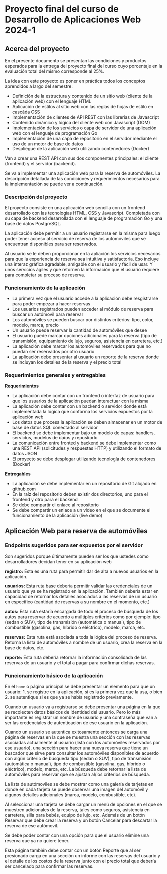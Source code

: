 # Proyecto final del curso de Desarrollo de Aplicaciones Web 2024-1

## Acerca del proyecto

En el presente documento se presentan las condiciones y productos esperados para la entrega del proyecto final del curso cuyo porcentaje en la evaluación total del mismo corresponde al 25%.

La idea con este proyecto es poner en práctica todos los conceptos aprendidos a largo del semestre:

<ul>
  <li>Definición de la estructura y contenido de un sitio web (cliente de la aplicación web) con el lenguaje HTML</li>
  <li>Aplicación de estilos al sitio web con las reglas de hojas de estilo en cascáda CSS</li>
  <li>Implementación de clientes de API REST con las librerías de Javascript</li>
  <li>Contenido dinámico y lógica del cliente web con Javascript (DOM)</li>
  <li>Implementación de los servicios o capa de servidor de una aplicación web con el lenguaje de programación Go</li>
  <li>Implementación de una capa de repositorio en el servidor mediante el uso de un motor de base de datos</li>
  <li>Despliegue de la aplicación web utilizando contenedores (Docker)</li>
</ul>

Van a crear una REST API con sus dos componentes principales: el cliente (frontend) y el servidor (backend).

Se va a implementar una aplicación web para la reserva de automóviles. La descripción detallada de las condiciones y requerimientos necesarios para la implementación se puede ver a continuación.

### Descripción del proyecto

El proyecto consiste en una aplicación web sencilla con un frontend desarrollado con las tecnologías HTML, CSS y Javascript. Completada con su capa de backend desarrollada con el lenguaje de programación Go y una base de datos PostgreSQL.

La aplicación debe permitir a un usuario registrarse en la misma para luego poder tener acceso al servicio de reserva de los automóviles que se encuentran disponibles para ser reservados.

Al usuario se le deben proporcionar en la apliación los servicios necesarios para que la experiencia de reserva sea intuitiva y satisfactoria. Eso incluye una interaz gráfica agradable, amigable con el usuario y fácil de usar. Y unos servicios ágiles y que retornen la información que el usuario requiere para completar su proceso de reserva.

### Funcionamiento de la aplicación
<ul>
  <li>La primera vez que el usuario accede a la aplicación debe resgistrarse para poder empezar a hacer reservas</li>
  <li>Los usuarios registrados pueden acceder al módulo de reserva para buscar un autómovil para reservar</li>
  <li>Los automóviles se pueden buscar por distintos criterios: tipo, color, modelo, marca, precio</li>
  <li>Un usuario puede reservar la cantidad de automóviles que desee</li>
  <li>El usuario puede marcar opciones adicionales para la reserva (tipo de transmisión, equipamiento de lujo, seguros, asistencia en carretera, etc.)
  <li>La aplicación debe marcar los automóviles reservados para que no puedan ser reservados por otro usuario</li>
  <li>La aplicación debe presentar al usuario un reporte de la reserva donde se incluyan los detalles de la reserva y el precio total</li>
</ul>

### Requerimientos generales y entregables

<b>Requerimientos</b>

<ul>
  <li>La aplicación debe contar con un frontend o interfaz de usuario para que los usuarios de la aplicación puedan interactuar con la misma</li>
  <li>La aplicación debe contar con un backend o servidor donde está implementada la lógica que conforma los servicios expuestos por la aplicación web</li>
  <li>Los datos que procesa la aplicación se deben almacenar en un motor de base de datos SQL conectado al servidor</li>
  <li>El backend se debe implementar bajo un modelo de capas: handlers, servicios, modelos de datos y repositorio</li>
  <li>La comunicación entre fronted y backend se debe implementar como una REST API (solicitudes y respuestas HTTP) y utilizando el formato de datos JSON</li>
  <li>El proyecto se debe desplegar utilizando tecnología de contenedores (Docker)</li>
</ul>

<b>Entregables</b>

<ul>
  <li>La aplicación se debe implementar en un repositorio de Git alojado en github.com</li>
  <li>En la raíz del repositorio deben existir dos directorios, uno para el frontend y otro para el backend</li>
  <li>Se debe compartir el enlace al repositorio</li>
  <li>Se debe compartir un enlace a un video en el que se documente el funcionamiento de la aplicación (live demo)</li>  
</ul>

## Aplicación Web para reserva de automóviles

### Endpoints sugeridos para ser expuestos por el servidor

Son sugeridos porque últimamente pueden ser los que ustedes como desarrolladores decidan tener en su aplicación web

<b>registro:</b> Esta es una ruta para permitir dar de alta a nuevos usuarios en la aplicación.

<b>usuarios:</b> Esta ruta base debería permitir validar las credenciales de un usuario que ya se ha registrado en la aplicación. También debería estar en capacidad de retornar los detalles asociados a las reservas de un usuario en específico (cantidad de reservas a su nombre en el momento, etc.)

<b>autos:</b> Esta ruta estaría encargada de todo el proceso de búsqueda de los autos para reservar de acuerdo a múltiples criterios como por ejemplo: tipo (sedan o SUV), tipo de transmisión (automática o manual), tipo de combustible (gasolina, gas, híbrido o eléctrico), modelo, marca, etc.

<b>reservas:</b> Esta ruta está asociada a toda la lógica del proceso de reserva. Retorna la lista de automóviles a nombre de un usuario, crea la reserva en la base de datos, etc.

<b>reporte:</b> Esta ruta debería retornar la información consolidada de las reservas de un usuario y el total a pagar para confirmar dichas reservas.

### Funcionamiento básico de la aplicación

En el <code>home</code> o página principal se debe presentar un elemento para que un usuario: 1. se registre en la aplicación, si es la primera vez que la usa, o bien 2. se autentique si es que ya se había registrado previamente.

Cuando un usuario va a registrarse se debe presentar una página en la que se recolecten datos básicos de identidad del usuario. Pero lo más importante es registrar un nombre de usuario y una contraseña que van a ser las credenciales de autenticación de ese usuario en la aplicación.

Cuando un usuario se autentica exitosamente entonces se carga una página de reservas en la que se muestra una sección con las reservas asociadas actualmente al usuario (lista con los automóviles reservados por ese usuario), una sección para hacer una nueva reserva que tiene un buscador que sirve para consultar los automóviles disponibles de acuerdo con algún criterio de búsqueda tipo (sedan o SUV), tipo de transmisión (automática o manual), tipo de combustible (gasolina, gas, híbrido o eléctrico), modelo, marca, etc. La búsqueda debe retornar la lista de automóviles para reservar que se ajustan al/los criterios de búsqueda.

La lista de autómoviles se debe mostrar como una galería de tarjetas en donde en cada tarjeta se puede observar una imagen del automóvil y algunos detalles adicionales (marca, modelo, combustible, etc).

Al seleccionar una tarjeta se debe cargar un menú de opciones en el que se muestren adicionales de la reserva, tales como seguros, asistencia en carretera, silla para bebés, equipo de lujo, etc. Además de un botón Reservar que debe crear la reserva y un botón Cancelar para descartar la reserva de ese autómovil.

Se debe poder contar con una opción para que el usuario elimine una reserva que ya no quiere tener.

Esta página también debe contar con un botón Reporte que al ser presionado carga en una sección un informe con las reservas del usuario y el detalle de los costos de la reserva junto con el precio total que debería ser cancelado para confirmar las reservas.



